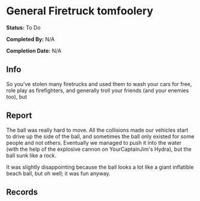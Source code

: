 # General Firetruck tomfoolery

**Status:** <span class="status todo">To Do</span>

**Completed By:** N/A

**Completion Date:** N/A

## Info
So you've stolen many firetrucks and used them to wash your cars for free, role play as firefighters, and generally troll your friends (and your enemies too), but 

## Report

The ball was really hard to move. All the collisions made our vehicles start to drive up the side of the ball, and sometimes the ball only existed for some people and not others. Eventually we managed to push it into the water (with the help of the explosive cannon on YourCaptainJim's Hydra), but the ball sunk like a rock. 

It was slightly disappointing because the ball looks a lot like a giant inflatible beach ball, but oh well; it was fun anyway. 

## Records